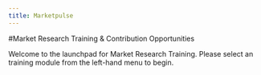 ```yaml
---
title: Marketpulse
---
```


#Market Research Training & Contribution Opportunities

Welcome to the launchpad for Market Research Training.  Please select an training module from the left-hand menu to begin.

